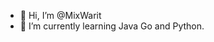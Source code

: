 - 👋 Hi, I’m @MixWarit
- 🌱 I’m currently learning Java Go and Python.

<!---
MixWarit/MixWarit is a ✨ special ✨ repository because its `README.md` (this file) appears on your GitHub profile.
You can click the Preview link to take a look at your changes.
--->

